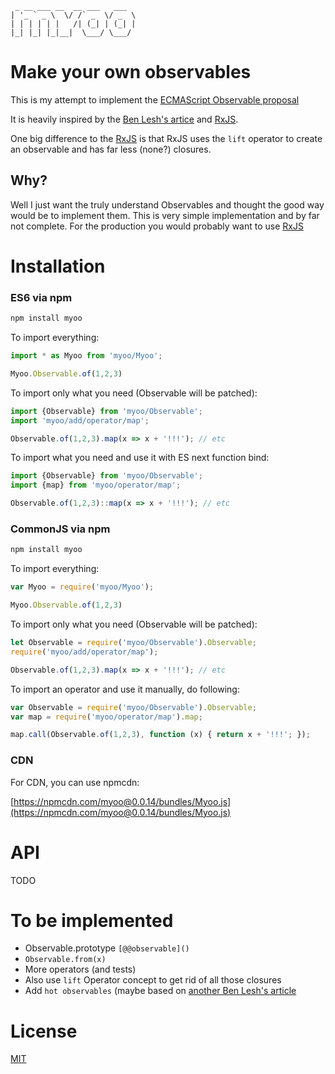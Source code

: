 ```text
 _ __ ___ __  __ ___   ___
| '_ ` _ \  \/ /` _  \/ _  \
| | | | | |   /| (_| | (_| |
|_| |_| |_|__|  \___/ \___/

```


# Make your own observables

This is my attempt to implement the [ECMAScript Observable proposal](https://github.com/zenparsing/es-observable)

It is heavily inspired by the [Ben Lesh's artice](https://medium.com/@benlesh/learning-observable-by-building-observable-d5da57405d87) 
and [RxJS](https://github.com/ReactiveX/rxjs). 

One big difference to the [RxJS](https://github.com/ReactiveX/rxjs) is that RxJS uses the `lift` operator to create 
an observable and has far less (none?) closures.

## Why?

Well I just want the truly understand Observables and thought the good way would be to implement them. This is very 
simple implementation and by far not complete. For the production you would probably want to use [RxJS](https://github.com/ReactiveX/rxjs)


# Installation

### ES6 via npm

```sh
npm install myoo
```

To import everything:

```js
import * as Myoo from 'myoo/Myoo';

Myoo.Observable.of(1,2,3)
```

To import only what you need (Observable will be patched):

```js
import {Observable} from 'myoo/Observable';
import 'myoo/add/operator/map';

Observable.of(1,2,3).map(x => x + '!!!'); // etc
```

To import what you need and use it with ES next function bind:

```js
import {Observable} from 'myoo/Observable';
import {map} from 'myoo/operator/map';

Observable.of(1,2,3)::map(x => x + '!!!'); // etc
```


### CommonJS via npm

```sh
npm install myoo
```

To import everything:

```js
var Myoo = require('myoo/Myoo');

Myoo.Observable.of(1,2,3)
```

To import only what you need (Observable will be patched):

```js
let Observable = require('myoo/Observable').Observable;
require('myoo/add/operator/map');

Observable.of(1,2,3).map(x => x + '!!!'); // etc
```

To import an operator and use it manually, do following:

```js
var Observable = require('myoo/Observable').Observable;
var map = require('myoo/operator/map').map;

map.call(Observable.of(1,2,3), function (x) { return x + '!!!'; });
```

### CDN
For CDN, you can use npmcdn:

[https://npmcdn.com/myoo@0.0.14/bundles/Myoo.js](https://npmcdn.com/myoo@0.0.14/bundles/Myoo.js)


# API

TODO


# To be implemented

- Observable.prototype `[@@observable]()`
- `Observable.from(x)`
- More operators (and tests)
- Also use `lift` Operator concept to get rid of all those closures
- Add `hot observables` (maybe based on [another Ben Lesh's article](https://medium.com/@benlesh/hot-vs-cold-observables-f8094ed53339)

# License

[MIT](https://github.com/SekibOmazic/myoo/blob/master/LICENSE)
